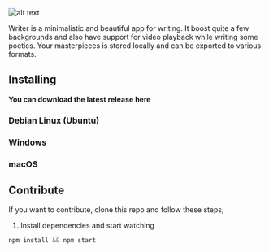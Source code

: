![alt text](https://github.com/kleinrein/Writer/blob/master/images/writer.png "Writer")

Writer is a minimalistic and beautiful app for writing. It boost quite a few backgrounds and also have support for video playback while writing some poetics. Your masterpieces is stored locally and can be exported to various formats.

## Installing
**You can download the latest release here**

### Debian Linux (Ubuntu)

### Windows

### macOS

## Contribute
If you want to contribute, clone this repo and follow these steps;

1. Install dependencies and start watching

```javascript
npm install && npm start 